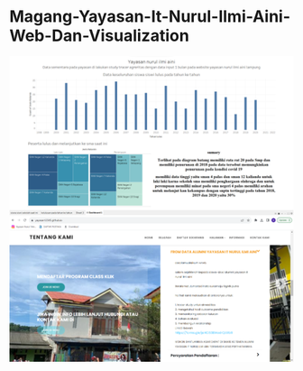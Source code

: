 # Magang-Yayasan-It-Nurul-Ilmi-Aini-Web-Dan-Visualization

![Alt Text](visualizations.png)
![Alt Text](website.png)
